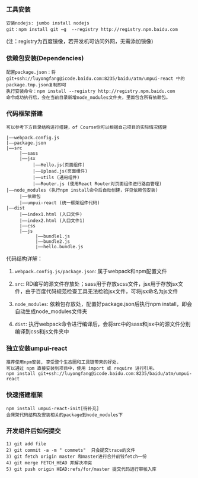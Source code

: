 ### 工具安装
    安装nodejs: jumbo install nodejs
    git：npm install git –g  --registry http://registry.npm.baidu.com
  (注：registry为百度镜像，若开发机可访问外网，无需添加镜像)

### 依赖包安装(Dependencies)  

    配置package.json：将git+ssh://luyongfang@icode.baidu.com:8235/baidu/atm/umpui-react 中的package.tmp.json复制即可
    执行安装命令：npm install --registry http://registry.npm.baidu.com
    命令成功执行后，会在当前目录新增node_modules文件夹，里面包含所有依赖包。

    

### 代码框架搭建  

    可以参考下方目录结构进行搭建，of Course你可以根据自己项目的实际情况搭建

```
|——webpack.config.js
|——package.json
|——src 
     |——sass
     |——jsx
          |——Hello.js(页面组件)
          |——Upload.js(页面组件)
          |——utils (通用组件)
          |——Router.js (使用React Router对页面组件进行路由管理)
|——node_modules (执行npm install命令后自动创建，详见依赖包安装)
     |——依赖包
     |——umpui-react (统一框架组件代码)
|——dist 
     |——index1.html (入口文件)
     |——index2.html (入口文件1)
     |——css
     |——js
           |——bundle1.js
           |——bundle2.js
           |——hello.bundle.js
```

  代码结构详解：

  1) `webpack.config.js/package.json`: 属于webpack和npm配置文件

  2) `src`: RD编写的源文件存放处；sass用于存放scss文件，jsx用于存放jsx文件，由于百度代码规范检查工具无法检验jsx文件，可将jsx命名为js文件
  
  3) `node_modules`: 依赖包存放处，配置好package.json后执行npm install，即会自动生成node_modules文件夹
  
  4) `dist`: 执行webpack命令进行编译后，会将src中的sass和jsx中的源文件分别编译到css和js文件夹中


### 独立安装umpui-react  
 
    推荐使用npm安装, 享受整个生态圈和工具链带来的好处. 
    可以通过 npm 直接安装到项目中，使用 import 或 require 进行引用。  
    npm install git+ssh://luyongfang@icode.baidu.com:8235/baidu/atm/umpui-react
### 快速搭建框架  

    npm install umpui-react-init[待补充] 
    会床架代码结构及安装相关的package到node_modules下  

### 开发组件后如何提交  

    1) git add file
    2) git commit -a -m " commets"  只会提交trace的文件
    3) git fetch origin master 和master进行合并前钱fetch一份
    4) git merge FETCH_HEAD 并解决冲突
    5) git push origin HEAD:refs/for/master 提交代码进行审核入库
    
